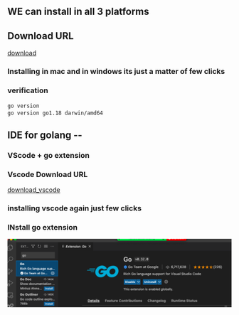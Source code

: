 ##  WE can install in all 3 platforms


## Download URL 

[download](https://go.dev/dl/)

###  Installing in mac and in windows its just a matter of few clicks 

### verification 

```
go version 
go version go1.18 darwin/amd64

```

## IDE for golang --

### VScode + go extension 

### Vscode Download URL 

[download_vscode](https://code.visualstudio.com/download)

### installing vscode again just few clicks 

### INstall go extension 

<img src="extgo.png">


